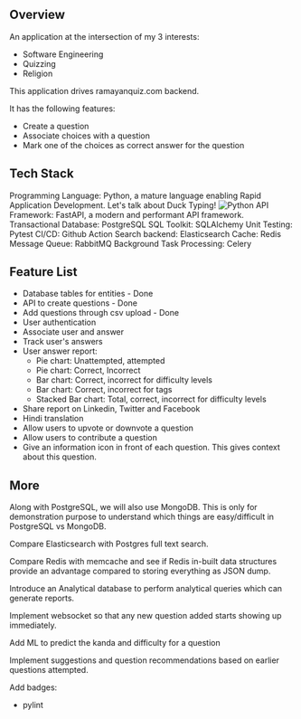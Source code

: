 ## Overview

An application at the intersection of my 3 interests:
- Software Engineering
- Quizzing
- Religion

This application drives ramayanquiz.com backend.

It has the following features:
- Create a question
- Associate choices with a question
- Mark one of the choices as correct answer for the question

## Tech Stack

Programming Language: Python, a mature language enabling Rapid Application Development. Let's talk about Duck Typing! ![Python](https://img.shields.io/badge/python-3670A0?style=for-the-badge&logo=python&logoColor=ffdd54)
API Framework: FastAPI, a modern and performant API framework.
Transactional Database: PostgreSQL
SQL Toolkit: SQLAlchemy
Unit Testing: Pytest
CI/CD: Github Action
Search backend: Elasticsearch
Cache: Redis
Message Queue: RabbitMQ
Background Task Processing: Celery

## Feature List
- Database tables for entities - Done
- API to create questions - Done
- Add questions through csv upload - Done
- User authentication
- Associate user and answer
- Track user's answers
- User answer report:
  - Pie chart: Unattempted, attempted
  - Pie chart: Correct, Incorrect
  - Bar chart: Correct, incorrect for difficulty levels
  - Bar chart: Correct, incorrect for tags
  - Stacked Bar chart: Total, correct, incorrect for difficulty levels
- Share report on Linkedin, Twitter and Facebook
- Hindi translation
- Allow users to upvote or downvote a question
- Allow users to contribute a question
- Give an information icon in front of each question. This gives context about this question.

## More
Along with PostgreSQL, we will also use MongoDB. This is only for demonstration purpose to understand which things are easy/difficult in PostgreSQL vs MongoDB.

Compare Elasticsearch with Postgres full text search.

Compare Redis with memcache and see if Redis in-built data structures provide an advantage compared to storing everything as JSON dump.

Introduce an Analytical database to perform analytical queries which can generate reports.

Implement websocket so that any new question added starts showing up immediately.

Add ML to predict the kanda and difficulty for a question

Implement suggestions and question recommendations based on earlier questions attempted.

Add badges:
- pylint